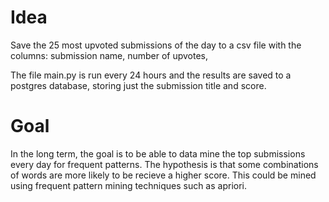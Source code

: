 # Idea
Save the 25 most upvoted submissions of the day to a csv 
file with the columns: submission name, number of upvotes,

The file main.py is run every 24 hours and the results are saved to a postgres database, storing
just the submission title and score.

# Goal
In the long term, the goal is to be able to data mine the top submissions every day for
frequent patterns. The hypothesis is that some combinations of words are more likely to be 
recieve a higher score. This could be mined using frequent pattern mining techniques such as apriori.
